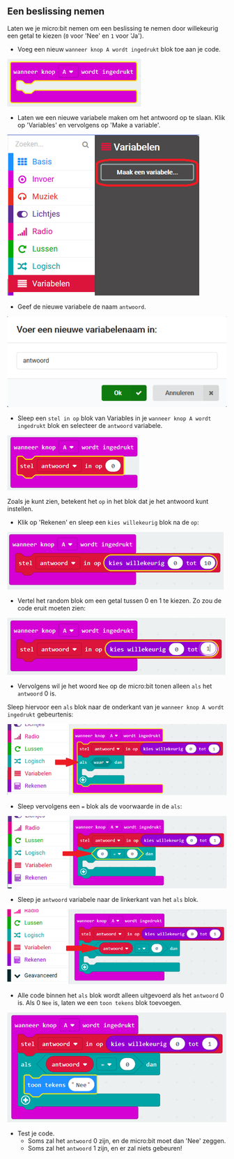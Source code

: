 ## Een beslissing nemen

Laten we je micro:bit nemen om een beslissing te nemen door willekeurig een getal te kiezen (`0` voor 'Nee' en `1` voor 'Ja').

+ Voeg een nieuw `wanneer knop A wordt ingedrukt` blok toe aan je code.

![schermafbeelding](images/fortune-on-a-pressed.png)

+ Laten we een nieuwe variabele maken om het antwoord op te slaan. Klik op 'Variables' en vervolgens op 'Make a variable'.

![schermafbeelding](images/fortune-variables.png)

+ Geef de nieuwe variabele de naam `antwoord`.

![schermafbeelding](images/fortune-answer.png)

+ Sleep een `stel in op` blok van Variables in je `wanneer knop A wordt ingedrukt` blok en selecteer de `antwoord` variabele.

![schermafbeelding](images/fortune-set.png)

Zoals je kunt zien, betekent het `op` in het blok dat je het antwoord kunt instellen.

+ Klik op 'Rekenen' en sleep een `kies willekeurig` blok na de `op`:

![schermafbeelding](images/fortune-random.png)

+ Vertel het random blok om een getal tussen 0 en 1 te kiezen. Zo zou de code eruit moeten zien:

![schermafbeelding](images/fortune-random-1.png)

+ Vervolgens wil je het woord `Nee` op de micro:bit tonen alleen `als` het `antwoord` 0 is.

Sleep hiervoor een `als` blok naar de onderkant van je `wanneer knop A wordt ingedrukt` gebeurtenis:

![schermafbeelding](images/fortune-if.png)

+ Sleep vervolgens een `=` blok als de voorwaarde in de `als`:

![schermafbeelding](images/fortune-equals.png)

+ Sleep je `antwoord` variabele naar de linkerkant van het `als` blok.

![schermafbeelding](images/fortune-if-finished.png)

+ Alle code binnen het `als` blok wordt alleen uitgevoerd als het `antwoord` 0 is. Als 0 `Nee` is, laten we een `toon tekens` blok toevoegen.

![schermafbeelding](images/fortune-no.png)

+ Test je code. 
    + Soms zal het `antwoord` 0 zijn, en de micro:bit moet dan 'Nee' zeggen.
    + Soms zal het `antwoord` 1 zijn, en er zal niets gebeuren!